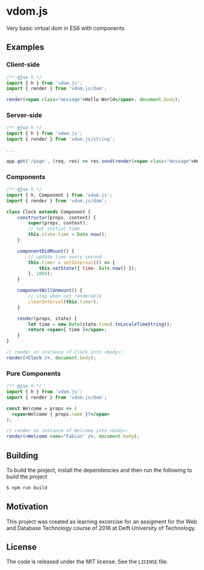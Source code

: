 # vdom.js
Very basic virtual dom in ES6 with components

## Examples
### Client-side
```jsx
/** @jsx h */
import { h } from 'vdom.js';
import { render } from 'vdom.js/dom';

render(<span class="message">Hello World</span>, document.body);
```

### Server-side
```jsx
/** @jsx h */
import { h } from 'vdom.js';
import { render } from 'vdom.js/string';

...

app.get('/page', (req, res) => res.send(render(<span class="message">Hello World</span>)));
```

### Components
```jsx
/** @jsx h */
import { h, Component } from 'vdom.js';
import { render } from 'vdom.js/dom';

class Clock extends Component {
    constructor(props, context) {
        super(props, context);
        // set initial time
        this.state.time = Date.now();
    }

    componentDidMount() {
        // update time every second
        this.timer = setInterval(() => {
            this.setState({ time: Date.now() });
        }, 1000);
    }

    componentWillUnmount() {
        // stop when not renderable
        clearInterval(this.timer);
    }

    render(props, state) {
        let time = new Date(state.time).toLocaleTimeString();
        return <span>{ time }</span>;
    }
}

// render an instance of Clock into <body>:
render(<Clock />, document.body);
```

### Pure Components
```jsx
/** @jsx h */
import { h } from 'vdom.js';
import { render } from 'vdom.js/dom';

const Welcome = props => (
  <span>Welcome { props.name }!</span>
);

// render an instance of Welcome into <body>:
render(<Welcome name="Fabian" />, document.body);
```

## Building
To build the project, install the dependencies and then run the following to build the project
```sh
$ npm run build
```

## Motivation
This project was created as learning excercise for an assigment for the Web and Database Technology course of 2016 at Delft University of Technology.

## License
The code is released under the MIT license. See the `LICENSE` file.

